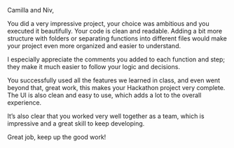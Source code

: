 Camilla and Niv,

You did a very impressive project, your choice was ambitious and you executed it beautifully.
Your code is clean and readable. 
Adding a bit more structure with folders or separating functions into different files would make your project even more organized and easier to understand.

I especially appreciate the comments you added to each function and step; they make it much easier to follow your logic and decisions.

You successfully used all the features we learned in class, and even went beyond that, great work, this makes your Hackathon project very complete. 
The UI is also clean and easy to use, which adds a lot to the overall experience.

It’s also clear that you worked very well together as a team, which is impressive and a great skill to keep developing.

Great job, keep up the good work!
